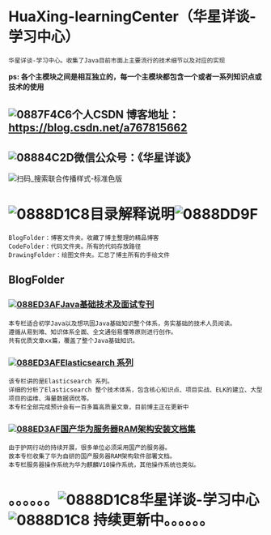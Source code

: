 # HuaXing-learningCenter（华星详谈-学习中心）
    华星详谈-学习中心。收集了Java目前市面上主要流行的技术细节以及对应的实现
**ps: 各个主模块之间是相互独立的，每一个主模块都包含一个或者一系列知识点或技术的使用**

## ![0887F4C6](https://user-images.githubusercontent.com/47840272/156909595-cea44278-4691-4265-9f12-71b02a3df9d3.png)个人CSDN 博客地址：https://blog.csdn.net/a767815662

## ![08884C2D](https://user-images.githubusercontent.com/47840272/156909604-c4601f9b-72d8-4300-b2d9-42a8ddb3cf52.png)微信公众号：《华星详谈》
![扫码_搜索联合传播样式-标准色版](https://user-images.githubusercontent.com/47840272/156892817-3d553207-eaf1-45d5-96dc-3a220410c81f.png)

# ![0888D1C8](https://user-images.githubusercontent.com/47840272/156909612-ef8569f9-2ebe-4df9-b847-37c554858c1a.png)目录解释说明![0888DD9F](https://user-images.githubusercontent.com/47840272/156909614-60f98731-5d19-413f-b281-798153adbfd5.png)
    BlogFolder：博客文件夹。收藏了博主整理的精品博客
    CodeFolder：代码文件夹。所有的代码存放路径
    DrawingFolder：绘图文件夹。汇总了博主所有的手绘文件

## BlogFolder

### [![088ED3AF](https://user-images.githubusercontent.com/47840272/156909742-1285b58e-31b5-4de9-8e2e-43ca99ce5279.png)Java基础技术及面试专刊](https://blog.csdn.net/a767815662/category_11669026.html)
    本专栏适合初学Java以及想巩固Java基础知识整个体系，务实基础的技术人员阅读。
    遵循从易到难、知识体系全面、全文通俗易懂等原则进行创作。
    共有优质文章xx篇，覆盖了整个Java基础知识。

### [![088ED3AF](https://user-images.githubusercontent.com/47840272/156909742-1285b58e-31b5-4de9-8e2e-43ca99ce5279.png)Elasticsearch 系列](https://blog.csdn.net/a767815662/category_9190277.html)
    该专栏讲的是Elasticsearch 系列。
    详细的分析了Elasticsearch 整个技术体系，包含核心知识点、项目实战、ELK的建立、大型项目的运维、海量数据调优等。
    本专栏全部完成预计会有一百多篇高质量文章，目前博主正在更新中

### [![088ED3AF](https://user-images.githubusercontent.com/47840272/156909742-1285b58e-31b5-4de9-8e2e-43ca99ce5279.png)国产华为服务器RAM架构安装文档集](https://blog.csdn.net/a767815662/category_11529715.html)
    由于护网行动的持续开展，很多单位必须采用国产的服务器。
    故本专栏收集了华为自研的国产服务器RAM架构软件部署文档。
    本专栏服务器操作系统为华为麒麟V10操作系统，其他操作系统也类似。
    
    
    
# 。。。。。。![0888D1C8](https://user-images.githubusercontent.com/47840272/156909612-ef8569f9-2ebe-4df9-b847-37c554858c1a.png)华星详谈-学习中心![0888D1C8](https://user-images.githubusercontent.com/47840272/156909612-ef8569f9-2ebe-4df9-b847-37c554858c1a.png) 持续更新中。。。。。。
